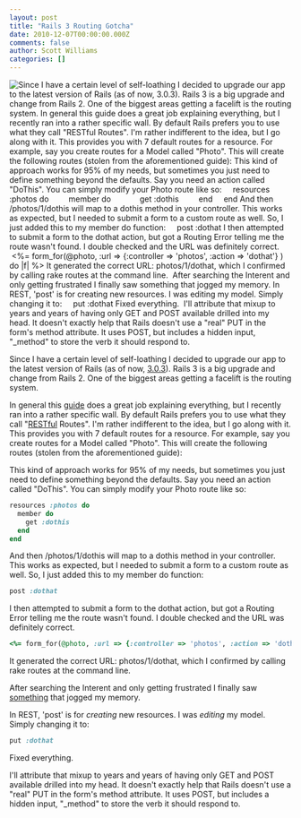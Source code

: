 ```yaml
---
layout: post
title: "Rails 3 Routing Gotcha"
date: 2010-12-07T00:00:00.000Z
comments: false
author: Scott Williams
categories: []
---
```

<img alt="Since I have a certain level of self-loathing I decided to upgrade our app to the latest version of Rails (as of now, 3.0.3). Rails 3 is a big upgrade and change from Rails 2. One of the biggest areas getting a facelift is the routing system. In general this guide does a great job explaining everything, but I recently ran into a rather specific wall. By default Rails prefers you to use what they call &quot;RESTful Routes&quot;. I'm rather indifferent to the idea, but I go along with it. This provides you with 7 default routes for a resource. For example, say you create routes for a Model called &quot;Photo&quot;. This will create the following routes (stolen from the aforementioned guide): This kind of approach works for 95% of my needs, but sometimes you just need to define something beyond the defaults. Say you need an action called &quot;DoThis&quot;. You can simply modify your Photo route like so:     resources :photos do         member do             get :dothis         end     end And then /photos/1/dothis will map to a dothis method in your controller. This works as expected, but I needed to submit a form to a custom route as well. So, I just added this to my member do function:     post :dothat I then attempted to submit a form to the dothat action, but got a Routing Error telling me the route wasn't found. I double checked and the URL was definitely correct.     &lt;%= form_for(@photo, :url =&gt; {:controller =&gt; 'photos', :action =&gt; 'dothat'} ) do |f| %&gt; It generated the correct URL: photos/1/dothat, which I confirmed by calling rake routes at the command line.  After searching the Interent and only getting frustrated I finally saw something that jogged my memory. In REST, 'post' is for creating new resources. I was editing my model. Simply changing it to:     put :dothat Fixed everything.  I'll attribute that mixup to years and years of having only GET and POST available drilled into my head. It doesn't exactly help that Rails doesn't use a &quot;real&quot; PUT in the form's method attribute. It uses POST, but includes a hidden input, &quot;_method&quot; to store the verb it should respond to." src="./1291761300000.jpg">

Since I have a certain level of self-loathing I decided to upgrade our app to the latest version of Rails (as of now, <a href="http://weblog.rubyonrails.org/2010/11/15/rails-3-0-3-faster-active-record-plus-plenty-of-fixes">3.0.3</a>). Rails 3 is a big upgrade and change from Rails 2. One of the biggest areas getting a facelift is the routing system.

In general this <a href="http://guides.rubyonrails.org/routing.html">guide</a> does a great job explaining everything, but I recently ran into a rather specific wall. By default Rails prefers you to use what they call "<a href="http://en.wikipedia.org/wiki/REST">RESTful</a> Routes". I'm rather indifferent to the idea, but I go along with it. This provides you with 7 default routes for a resource. For example, say you create routes for a Model called "Photo". This will create the following routes (stolen from the aforementioned guide):

This kind of approach works for 95% of my needs, but sometimes you just need to define something beyond the defaults. Say you need an action called "DoThis". You can simply modify your Photo route like so:

```ruby
resources :photos do
  member do
    get :dothis
  end
end
```

And then <span>/photos/1/dothis</span> will map to a <span>dothis</span> method in your controller. This works as expected, but I needed to submit a form to a custom route as well. So, I just added this to my member do function:

```ruby
post :dothat
```

I then attempted to submit a form to the <span>dothat</span> action, but got a Routing Error telling me the route wasn't found. I double checked and the URL was definitely correct.

```ruby
<%= form_for(@photo, :url => {:controller => 'photos', :action => 'dothat'} ) do |f| %>
```

It generated the correct URL: <span>photos/1/dothat</span>, which I confirmed by calling rake routes at the command line.

After searching the Interent and only getting frustrated I finally saw <a href="http://asciicasts.com/episodes/203-routing-in-rails-3">something</a> that jogged my memory.

In REST, 'post' is for <em>creating</em> new resources. I was <em>editing</em> my model. Simply changing it to:

```ruby
put :dothat
```

Fixed everything.

I'll attribute that mixup to years and years of having only GET and POST available drilled into my head. It doesn't exactly help that Rails doesn't use a "real" PUT in the form's method attribute. It uses POST, but includes a hidden input, "<span>_method</span>" to store the verb it should respond to.
